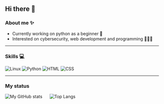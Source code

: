 ## Hi there 👋
### About me ✨
- Currently working on python as a beginner 🐍
- Interested on cybersecurity, web development and programming 👨🏻‍💻
---
### Skills 💻
![Linux](https://img.shields.io/badge/Linux-FCC624?style=for-the-badge&logo=linux&logoColor=black)
![Python](https://img.shields.io/badge/Python-FFD43B?style=for-the-badge&logo=python&logoColor=blue)
![HTML](https://img.shields.io/badge/HTML5-E34F26?style=for-the-badge&logo=html5&logoColor=white)
![CSS](https://img.shields.io/badge/CSS3-1572B6?style=for-the-badge&logo=css3&logoColor=white)

---

### My status
![My GitHub stats](https://github-readme-stats.vercel.app/api?username=Raven533&show_icons=true&theme=blue-green&hide=stars,prs,contribs\&rank_icon=github) &nbsp;&nbsp;&nbsp;&nbsp;
![Top Langs](https://github-readme-stats.vercel.app/api/top-langs/?username=Raven533&layout=compact&theme=blue-green)
